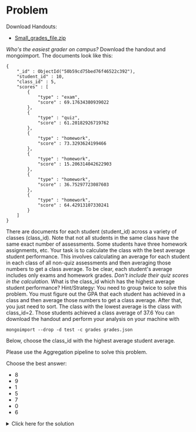 # Problem
Download Handouts:
 - <a href="https://university.mongodb.com/static/MongoDB_2017_M101J_January/handouts/Small_grades_file.7f7abaf53b89.zip">Small_grades_file.zip</a>

*Who's the easiest grader on campus?*
Download the handout and mongoimport.
The documents look like this:

    {
        "_id" : ObjectId("50b59cd75bed76f46522c392"),
        "student_id" : 10,
        "class_id" : 5,
        "scores" : [
            {
                "type" : "exam",
                "score" : 69.17634380939022
            },
            {
                "type" : "quiz",
                "score" : 61.20182926719762
            },
            {
                "type" : "homework",
                "score" : 73.3293624199466
            },
            {
                "type" : "homework",
                "score" : 15.206314042622903
            },
            {
                "type" : "homework",
                "score" : 36.75297723087603
            },
            {
                "type" : "homework",
                "score" : 64.42913107330241
            }
        ]
    }
	
There are documents for each student (student_id) across a variety of classes (class_id). Note that not all students in the same class have the same exact number of assessments. Some students have three homework assignments, etc.
Your task is to calculate the class with the best average student performance. This involves calculating an average for each student in each class of all non-quiz assessments and then averaging those numbers to get a class average. To be clear, each student's average includes only exams and homework grades. *Don't include their quiz scores in the calculation.*
What is the class_id which has the highest average student performance?
Hint/Strategy: You need to group twice to solve this problem. You must figure out the GPA that each student has achieved in a class and then average those numbers to get a class average. After that, you just need to sort. The class with the lowest average is the class with class_id=2. Those students achieved a class average of 37.6
You can download the handout and perform your analysis on your machine with

    mongoimport --drop -d test -c grades grades.json

Below, choose the class_id with the highest average student average.

Please use the Aggregation pipeline to solve this problem.

Choose the best answer:
 - 8
 - 9
 - 1
 - 5
 - 7
 - 0
 - 6

<details>
  <summary>Click here for the solution</summary>
  - 1
</details>